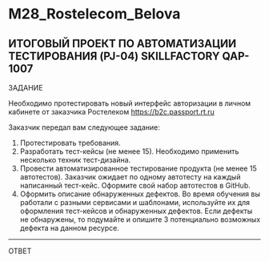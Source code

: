 # M28_Rostelecom_Belova
ИТОГОВЫЙ ПРОЕКТ ПО АВТОМАТИЗАЦИИ ТЕСТИРОВАНИЯ (PJ-04) SKILLFACTORY QAP-1007
-----------------------------------
ЗАДАНИЕ

Необходимо протестировать новый интерфейс авторизации в личном кабинете от заказчика Ростелеком https://b2c.passport.rt.ru

Заказчик передал вам следующее задание:
1. Протестировать требования.
2. Разработать тест-кейсы (не менее 15). Необходимо применить несколько техник тест-дизайна.
3. Провести автоматизированное тестирование продукта (не менее 15 автотестов). Заказчик ожидает по одному автотесту на каждый написанный тест-кейс. Оформите свой набор автотестов в GitHub.
4. Оформить описание обнаруженных дефектов. Во время обучения вы работали с разными сервисами и шаблонами, используйте их для оформления тест-кейсов и обнаруженных дефектов. Если дефекты не обнаружены, то подумайте и опишите 3 потенциально возможных дефекта на данном ресурсе.
-----------------------------------
ОТВЕТ


